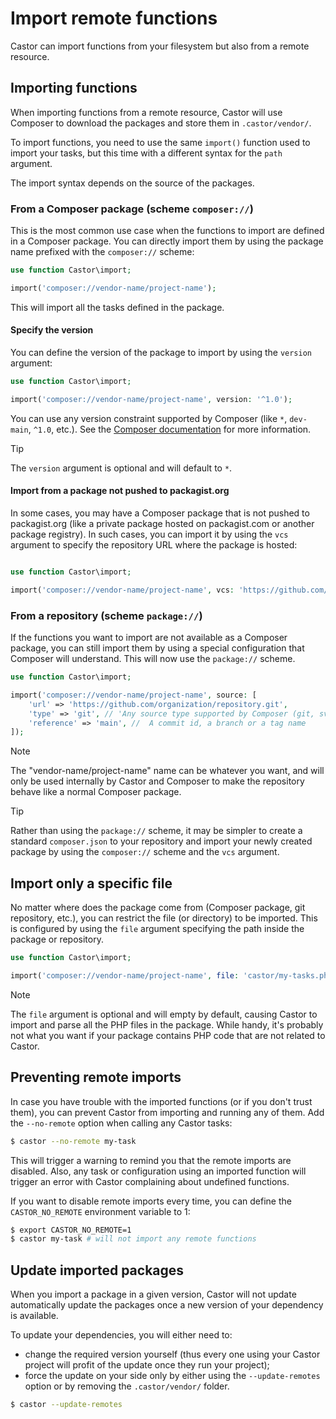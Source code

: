 # Import remote functions

Castor can import functions from your filesystem but also from a remote resource.

## Importing functions

When importing functions from a remote resource, Castor will use Composer to
download the packages and store them in `.castor/vendor/`.

To import functions, you need to use the same `import()` function used to import
your tasks, but this time with a different syntax for the `path` argument.

The import syntax depends on the source of the packages.

### From a Composer package (scheme `composer://`)

This is the most common use case when the functions to import are defined in a
Composer package. You can directly import them by using the package name
prefixed with the `composer://` scheme:

```php
use function Castor\import;

import('composer://vendor-name/project-name');
```

This will import all the tasks defined in the package.

#### Specify the version

You can define the version of the package to import by using the `version`
argument:

```php
use function Castor\import;

import('composer://vendor-name/project-name', version: '^1.0');
```

You can use any version constraint supported by Composer (like `*`, `dev-main`,
`^1.0`, etc.). See the [Composer documentation](https://getcomposer.org/doc/articles/versions.md#writing-version-constraints)
for more information.

> [!TIP]
> The `version` argument is optional and will default to `*`.

#### Import from a package not pushed to packagist.org

In some cases, you may have a Composer package that is not pushed to
packagist.org (like a private package hosted on packagist.com or another package
registry). In such cases, you can import it by using the `vcs` argument to
specify the repository URL where the package is hosted:

```php

use function Castor\import;

import('composer://vendor-name/project-name', vcs: 'https://github.com/organization/repository.git');
```

### From a repository (scheme `package://`)

If the functions you want to import are not available as a Composer package, you
can still import them by using a special configuration that Composer will
understand. This will now use the `package://` scheme.

```php
use function Castor\import;

import('composer://vendor-name/project-name', source: [
    'url' => 'https://github.com/organization/repository.git',
    'type' => 'git', // 'Any source type supported by Composer (git, svn, etc)'
    'reference' => 'main', //  A commit id, a branch or a tag name
]);
```

> [!NOTE]
> The "vendor-name/project-name" name can be whatever you want, and will only be
> used internally by Castor and Composer to make the repository behave like a
> normal Composer package.

> [!TIP]
> Rather than using the `package://` scheme, it may be simpler to create a
> standard `composer.json` to your repository and import your newly created
> package by using the `composer://` scheme and the `vcs` argument.

## Import only a specific file

No matter where does the package come from (Composer package, git repository,
etc.), you can restrict the file (or directory) to be imported. This is
configured by using the `file` argument specifying the path inside the package
or repository.

```php
use function Castor\import;

import('composer://vendor-name/project-name', file: 'castor/my-tasks.php');
```

> [!NOTE]
> The `file` argument is optional and will empty by default, causing Castor to
> import and parse all the PHP files in the package. While handy, it's probably
> not what you want if your package contains PHP code that are not related to
> Castor.

## Preventing remote imports

In case you have trouble with the imported functions (or if you don't trust
them), you can prevent Castor from importing and running any of them. Add the
`--no-remote` option when calling any Castor tasks:

```bash
$ castor --no-remote my-task
```

This will trigger a warning to remind you that the remote imports are disabled.
Also, any task or configuration using an imported function will trigger an error
with Castor complaining about undefined functions.

If you want to disable remote imports every time, you can define the
`CASTOR_NO_REMOTE` environment variable to 1:

```bash
$ export CASTOR_NO_REMOTE=1
$ castor my-task # will not import any remote functions
```

## Update imported packages

When you import a package in a given version, Castor will not update
automatically update the packages once a new version of your dependency is
available.

To update your dependencies, you will either need to:

- change the required version yourself (thus every one using your Castor project
will profit of the update once they run your project);
- force the update on your side only by either using the `--update-remotes`
option or by removing the `.castor/vendor/` folder.

```bash
$ castor --update-remotes
```
